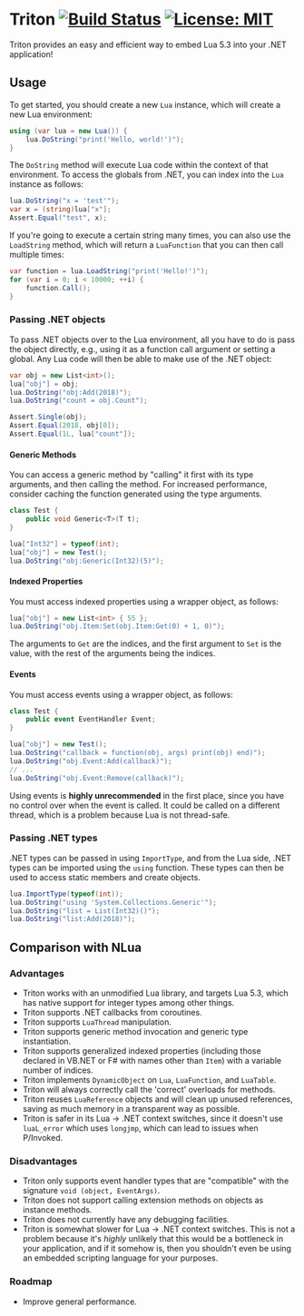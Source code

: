 # Triton [![Build Status](https://travis-ci.org/kevzhao2/Triton.svg?branch=master)](https://travis-ci.org/kevzhao2/Triton) [![License: MIT](https://img.shields.io/badge/License-MIT-yellow.svg)](https://opensource.org/licenses/MIT)

Triton provides an easy and efficient way to embed Lua 5.3 into your .NET application!

## Usage

To get started, you should create a new `Lua` instance, which will create a new Lua environment:
```csharp
using (var lua = new Lua()) {
    lua.DoString("print('Hello, world!')");
}
```

The `DoString` method will execute Lua code within the context of that environment. To access the globals from .NET, you can index into the `Lua` instance as follows:
```csharp
lua.DoString("x = 'test'");
var x = (string)lua["x"];
Assert.Equal("test", x);
```

If you're going to execute a certain string many times, you can also use the `LoadString` method, which will return a `LuaFunction` that you can then call multiple times:
```csharp
var function = lua.LoadString("print('Hello!')");
for (var i = 0; i < 10000; ++i) {
    function.Call();
}
```

### Passing .NET objects

To pass .NET objects over to the Lua environment, all you have to do is pass the object directly, e.g., using it as a function call argument or setting a global. Any Lua code will then be able to make use of the .NET object:
```csharp
var obj = new List<int>();
lua["obj"] = obj;
lua.DoString("obj:Add(2018)");
lua.DoString("count = obj.Count");

Assert.Single(obj);
Assert.Equal(2018, obj[0]);
Assert.Equal(1L, lua["count"]);
```

#### Generic Methods

You can access a generic method by "calling" it first with its type arguments, and then calling the method. For increased performance, consider caching the function generated using the type arguments.
```csharp
class Test {
    public void Generic<T>(T t);
}

lua["Int32"] = typeof(int);
lua["obj"] = new Test();
lua.DoString("obj:Generic(Int32)(5)");
```

#### Indexed Properties

You must access indexed properties using a wrapper object, as follows:
```csharp
lua["obj"] = new List<int> { 55 };
lua.DoString("obj.Item:Set(obj.Item:Get(0) + 1, 0)");
```

The arguments to `Get` are the indices, and the first argument to `Set` is the value, with the rest of the arguments being the indices.

#### Events

You must access events using a wrapper object, as follows:
```csharp
class Test {
    public event EventHandler Event;
}

lua["obj"] = new Test();
lua.DoString("callback = function(obj, args) print(obj) end)");
lua.DoString("obj.Event:Add(callback)");
// ...
lua.DoString("obj.Event:Remove(callback)");
```

Using events is **highly unrecommended** in the first place, since you have no control over when the event is called. It could be called on a different thread, which is a problem because Lua is not thread-safe.

### Passing .NET types

.NET types can be passed in using `ImportType`, and from the Lua side, .NET types can be imported using the `using` function. These types can then be used to access static members and create objects.
```csharp
lua.ImportType(typeof(int));
lua.DoString("using 'System.Collections.Generic'");
lua.DoString("list = List(Int32)()");
lua.DoString("list:Add(2018)");
```

## Comparison with NLua

### Advantages

* Triton works with an unmodified Lua library, and targets Lua 5.3, which has native support for integer types among other things.
* Triton supports .NET callbacks from coroutines.
* Triton supports `LuaThread` manipulation.
* Triton supports generic method invocation and generic type instantiation.
* Triton supports generalized indexed properties (including those declared in VB.NET or F# with names other than `Item`) with a variable number of indices.
* Triton implements `DynamicObject` on `Lua`, `LuaFunction`, and `LuaTable`.
* Triton will always correctly call the 'correct' overloads for methods.
* Triton reuses `LuaReference` objects and will clean up unused references, saving as much memory in a transparent way as possible.
* Triton is safer in its Lua -> .NET context switches, since it doesn't use `luaL_error` which uses `longjmp`, which can lead to issues when P/Invoked.

### Disadvantages
* Triton only supports event handler types that are "compatible" with the signature `void (object, EventArgs)`.
* Triton does not support calling extension methods on objects as instance methods.
* Triton does not currently have any debugging facilities.
* Triton is somewhat slower for Lua -> .NET context switches. This is not a problem because it's *highly* unlikely that this would be a bottleneck in your application, and if it somehow is, then you shouldn't even be using an embedded scripting language for your purposes.

### Roadmap
* Improve general performance.